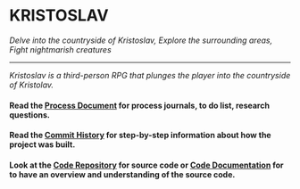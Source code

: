 # KRISTOSLAV  
_Delve into the countryside of Kristoslav, Explore the surrounding areas, Fight nightmarish creatures_

---

_Kristoslav is a third-person RPG that plunges the player into the countryside of Kristolav._ 

#### Read the [Process Document](./Process) for process journals, to do list, research questions.
#### Read the [Commit History](https://bitbucket.org/btkgamedesign/kristoslav/commits/) for step-by-step information about how the project was built. 
#### Look at the [Code Repository](./Assets) for source code or [Code Documentation](./code-documentation) for to have an overview and understanding of the source code.
